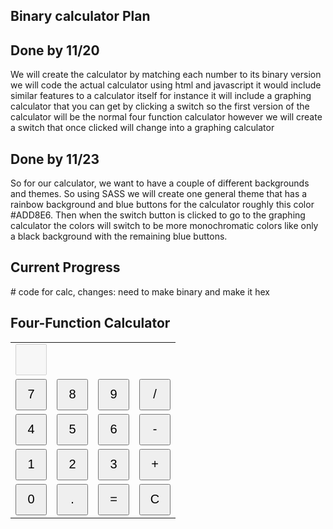 ## Binary calculator Plan

## Done by 11/20
We will create the calculator by matching each number to its binary version we will code the actual calculator using html and javascript it would include similar features to a calculator 
itself for instance it will include a graphing calculator that you can get by clicking a switch so the first version of the calculator will be the normal four function calculator however we will create a switch that once clicked will change into a graphing calculator  


## Done by 11/23
So for our calculator, we want to have a couple of different backgrounds and themes. So using SASS we will create one general theme that has a rainbow background and blue buttons for the calculator roughly this color #ADD8E6. Then when the switch button is clicked to go to the graphing calculator the colors will switch to be more monochromatic colors like only a black background with the remaining blue buttons.  

## Current Progress

<html lang="en">
<head>
  <meta charset="UTF-8">
  <meta name="viewport" content="width=device-width, initial-scale=1.0">
  <title>Four-Function Calculator</title>
  <style>
    input {
      width: 50px;
      height: 50px;
      font-size: 20px;
    }
  </style>
</head>
<body>
# code for calc, changes: need to make binary and make it hex

  <h2>Four-Function Calculator</h2>

  <table>
    <tr>
      <td colspan="4"><input type="text" id="display" disabled></td>
    </tr>
    <tr>
      <td><input type="button" value="7" onclick="appendToDisplay('7')"></td>
      <td><input type="button" value="8" onclick="appendToDisplay('8')"></td>
      <td><input type="button" value="9" onclick="appendToDisplay('9')"></td>
      <td><input type="button" value="/" onclick="appendToDisplay('/')"></td>
    </tr>
    <tr>
      <td><input type="button" value="4" onclick="appendToDisplay('4')"></td>
      <td><input type="button" value="5" onclick="appendToDisplay('5')"></td>
      <td><input type="button" value="6" onclick="appendToDisplay('6')"></td>
      <td><input type="button" value="-" onclick="appendToDisplay('-')"></td>
    </tr>
    <tr>
      <td><input type="button" value="1" onclick="appendToDisplay('1')"></td>
      <td><input type="button" value="2" onclick="appendToDisplay('2')"></td>
      <td><input type="button" value="3" onclick="appendToDisplay('3')"></td>
      <td><input type="button" value="+" onclick="appendToDisplay('+')"></td>
    </tr>
    <tr>
      <td><input type="button" value="0" onclick="appendToDisplay('0')"></td>
      <td><input type="button" value="." onclick="appendToDisplay('.')"></td>
      <td><input type="button" value="=" onclick="calculateResult()"></td>
      <td><input type="button" value="C" onclick="clearDisplay()"></td>
    </tr>
  </table>

  <script>
    function appendToDisplay(value) {
      document.getElementById('display').value += value;
    }

    function clearDisplay() {
      document.getElementById('display').value = '';
    }

    function calculateResult() {
      var displayValue = document.getElementById('display').value;
      try {
        var result = eval(displayValue);
        document.getElementById('display').value = result;
      } catch (error) {
        document.getElementById('display').value = 'Error';
      }
    }
  </script>

</body>
</html>